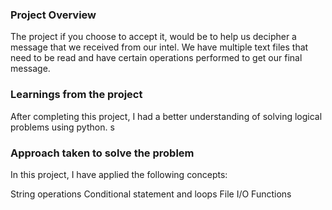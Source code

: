 ### Project Overview

 The project  if you choose to accept it, would be to help us decipher a message that we received from our intel. We have multiple text files that need to be read and have certain operations performed to get our final message.







### Learnings from the project

 After completing this project, I had a better understanding of solving logical problems using python. s


### Approach taken to solve the problem

 In this project, I have applied the following concepts:

String operations
Conditional statement and loops
File I/O
Functions


